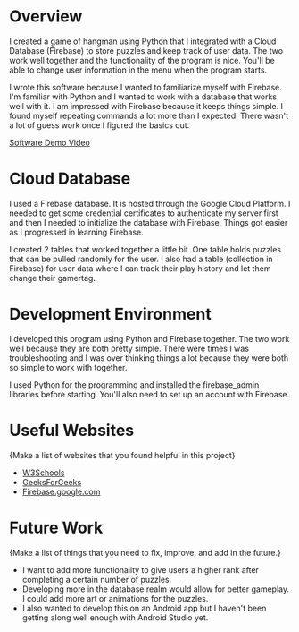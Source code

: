 # Overview

I created a game of hangman using Python that I integrated with a Cloud Database (Firebase) to store puzzles and keep track of user data. The two work well together and the functionality of the program is nice. You'll be able to change user information in the menu when the program starts.

I wrote this software because I wanted to familiarize myself with Firebase. I'm familiar with Python and I wanted to work with a database that works well with it. I am impressed with Firebase because it keeps things simple. I found myself repeating commands a lot more than I expected. There wasn't a lot of guess work once I figured the basics out. 

[Software Demo Video](https://youtu.be/n666DA7kPVM)

# Cloud Database

I used a Firebase database. It is hosted through the Google Cloud Platform. I needed to get some credential certificates to authenticate my server first and then I needed to initialize the database with Firebase. Things got easier as I progressed in learning Firebase.

I created 2 tables that worked together a little bit. One table holds puzzles that can be pulled randomly for the user. I also had a table (collection in Firebase) for user data where I can track their play history and let them change their gamertag.

# Development Environment

I developed this program using Python and Firebase together. The two work well because they are both pretty simple. There were times I was troubleshooting and I was over thinking things a lot because they were both so simple to work with together.

I used Python for the programming and installed the firebase_admin libraries before starting. You'll also need to set up an account with Firebase.

# Useful Websites

{Make a list of websites that you found helpful in this project}

- [W3Schools](https://www.w3schools.com/)
- [GeeksForGeeks](https://www.geeksforgeeks.org/)
- [Firebase.google.com](https://firebase.google.com/)

# Future Work

{Make a list of things that you need to fix, improve, and add in the future.}

- I want to add more functionality to give users a higher rank after completing a certain number of puzzles.
- Developing more in the database realm would allow for better gameplay. I could add more art or animations for the puzzles.
- I also wanted to develop this on an Android app but I haven't been getting along well enough with Android Studio yet.